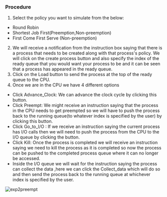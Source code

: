 ### Procedure


1. Select the policy you want to simulate from the below:
* Round Robin
* Shortest Job First(Preemption,Non-preemption)
* First Come First Serve (Non-preemption)
2. We will receive a notification from the instruction box saying that there is a process that needs to be created along with that process's policy. We will click on the create process button  and also specify the index of the ready queue that you would want your process to be and it can be seen that a process has appeared in the ready queue.
2. Click on the Load button to send the process at the top of the ready queue to the CPU.
3. Once we are in the CPU we have 4 different options
* Click Advance_Clock:  We can advance the clock cycle by clicking this button.
* Click Preempt: We might receive an instruction saying that the process in the CPU needs to get preempted so we will have to push the process back to the running queue(to whatever index is specified by the user) by clicking this button.
* Click Go_to_I/O : If we receive an instruction saying the current process has I/O calls then we will need to push the process from the CPU to the I/O queue by clicking the button.
* Click Kill: Once the process is completed we will receive an instruction saying we need to kill the process as it is completed so now the process can be pushed to the completed process queue where it can no longer be accessed.
* Inside the I/O queue we will wait for the instruction saying the process can collect the data ,here we can click the Collect_data which will do so and then send the process back to the running queue at whichever index is specified by the user.

![exp2preempt](https://user-images.githubusercontent.com/110168104/198934532-c3dd6af1-397e-4cfe-aee1-7b6290a44607.jpeg)
